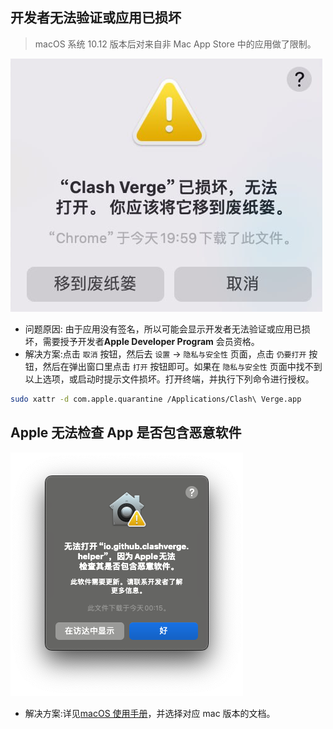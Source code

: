 ## 开发者无法验证或应用已损坏

> macOS 系统 10.12 版本后对来自非 Mac App Store 中的应用做了限制。

![文件已损坏](../assets/faq/macos/mac_file_corrupted.png)

- 问题原因: 由于应用没有签名，所以可能会显示开发者无法验证或应用已损坏，需要授予开发者**Apple Developer Program** 会员资格。
- 解决方案:点击 `取消` 按钮，然后去 `设置` -> `隐私与安全性` 页面，点击 `仍要打开` 按钮，然后在弹出窗口里点击 `打开` 按钮即可。如果在 `隐私与安全性` 页面中找不到以上选项，或启动时提示文件损坏。打开终端，并执行下列命令进行授权。

```bash
sudo xattr -d com.apple.quarantine /Applications/Clash\ Verge.app
```

## Apple 无法检查 App 是否包含恶意软件

![文件已损坏](../assets/faq/macos/mac_security_check.png)

- 解决方案:详见[macOS 使用手册](https://support.apple.com/zh-cn/guide/mac-help/mchleab3a043/mac)，并选择对应 mac 版本的文档。
